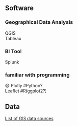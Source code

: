 ## Software
### Geographical Data Analysis
QGIS  
Tableau  

### BI Tool
Splunk  

### familiar with programming
:smile: Plotly #Python?  
Leaflet  #R(ggplot2?)  


## Data
[List of GIS data sources](https://en.wikipedia.org/wiki/List_of_GIS_data_sources)
